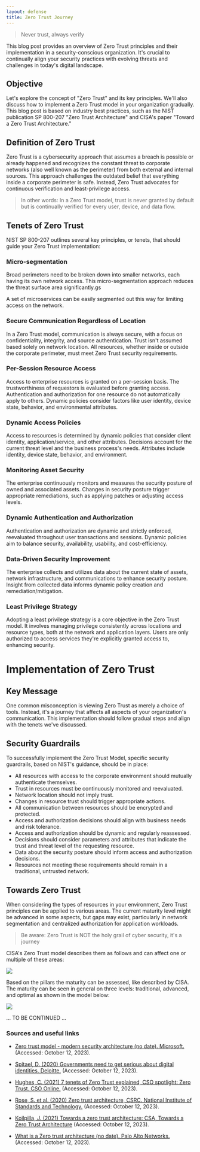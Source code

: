```yaml
---
layout: defense
title: Zero Trust Journey
---
```

> Never trust, always verify

This blog post provides an overview of Zero Trust principles and their implementation in a security-conscious organization. It's crucial to continually align your security practices with evolving threats and challenges in today's digital landscape.

## Objective

Let's explore the concept of "Zero Trust" and its key principles. We'll also discuss how to implement a Zero Trust model in your organization gradually. This blog post is based on industry best practices, such as the NIST publication SP 800-207 "Zero Trust Architecture" and CISA's paper "Toward a Zero Trust Architecture."

## Definition of Zero Trust

Zero Trust is a cybersecurity approach that assumes a breach is possible or already happened and recognizes the constant threat to corporate networks (also well known as the perimeter) from both external and internal sources. This approach challenges the outdated belief that everything inside a corporate perimeter is safe. Instead, Zero Trust advocates for continuous verification and least-privilege access.

> In other words: In a Zero Trust model, trust is never granted by default but is continually verified for every user, device, and data flow.

## Tenets of Zero Trust

NIST SP 800-207 outlines several key principles, or tenets, that should guide your Zero Trust implementation:

### Micro-segmentation

Broad perimeters need to be broken down into smaller networks, each having its own network access. This micro-segmentation approach reduces the threat surface area significantly.gs

A set of microservices can be easily segmented out this way for limiting access on the network.

### Secure Communication Regardless of Location

In a Zero Trust model, communication is always secure, with a focus on confidentiality, integrity, and source authentication. Trust isn't assumed based solely on network location. All resources, whether inside or outside the corporate perimeter, must meet Zero Trust security requirements.

### Per-Session Resource Access

Access to enterprise resources is granted on a per-session basis. The trustworthiness of requestors is evaluated before granting access. Authentication and authorization for one resource do not automatically apply to others. Dynamic policies consider factors like user identity, device state, behavior, and environmental attributes.

### Dynamic Access Policies

Access to resources is determined by dynamic policies that consider client identity, application/service, and other attributes. Decisions account for the current threat level and the business process's needs. Attributes include identity, device state, behavior, and environment.

### Monitoring Asset Security

The enterprise continuously monitors and measures the security posture of owned and associated assets. Changes in security posture trigger appropriate remediations, such as applying patches or adjusting access levels.

### Dynamic Authentication and Authorization

Authentication and authorization are dynamic and strictly enforced, reevaluated throughout user transactions and sessions. Dynamic policies aim to balance security, availability, usability, and cost-efficiency.

### Data-Driven Security Improvement

The enterprise collects and utilizes data about the current state of assets, network infrastructure, and communications to enhance security posture. Insight from collected data informs dynamic policy creation and remediation/mitigation.

### Least Privilege Strategy

Adopting a least privilege strategy is a core objective in the Zero Trust model. It involves managing privilege consistently across locations and resource types, both at the network and application layers. Users are only authorized to access services they're explicitly granted access to, enhancing security.


# Implementation of Zero Trust

## Key Message

One common misconception is viewing Zero Trust as merely a choice of tools. Instead, it's a journey that affects all aspects of your organization's communication. This implementation should follow gradual steps and align with the tenets we've discussed.

## Security Guardrails

To successfully implement the Zero Trust Model, specific security guardrails, based on NIST's guidance, should be in place:

- All resources with access to the corporate environment should mutually authenticate themselves.
- Trust in resources must be continuously monitored and reevaluated.
- Network location should not imply trust.
- Changes in resource trust should trigger appropriate actions.
- All communication between resources should be encrypted and protected.
- Access and authorization decisions should align with business needs and risk tolerance.
- Access and authorization should be dynamic and regularly reassessed.
- Decisions should consider parameters and attributes that indicate the trust and threat level of the requesting resource.
- Data about the security posture should inform access and authorization decisions.
- Resources not meeting these requirements should remain in a traditional, untrusted network.

## Towards Zero Trust

When considering the types of resources in your environment, Zero Trust principles can be applied to various areas. The current maturity level might be advanced in some aspects, but gaps may exist, particularly in network segmentation and centralized authorization for application workloads.

> Be aware: Zero Trust is NOT the holy grail of cyber security, it's a journey

CISA's Zero Trust model describes them as follows and can affect one or multiple of these areas:

![](/images/pillars_zta.png)

Based on the pillars the maturity can be assessed, like described by CISA. The maturity can be  seen in general on three levels: traditional, advanced, and optimal as shown in the model below:

![](/images/zta-maturity.png)


... TO BE CONTINUED ...

### Sources and useful links

- [Zero trust model - modern security architecture (no date). Microsoft.](https://www.microsoft.com/en-us/security/business/zero-trust) (Accessed: October 12, 2023).

- [Spitael, D. (2020) Governments need to get serious about digital identities. Deloitte.](https://www.deloitte.com/global/en/services/risk-advisory/perspectives/zero-trust-the-next-evolution-in-an-organizations-identity-journey.html) (Accessed: October 12, 2023).

- [Hughes, C. (2021) 7 tenets of Zero Trust explained, CSO spotlight: Zero Trust. CSO Online.](https://www.csoonline.com/article/3626432/7-tenets-of-zero-trust-explained.html) (Accessed: October 12, 2023).

- [Rose, S. et al. (2020) Zero trust architecture, CSRC. National Institute of Standards and Technology.](https://csrc.nist.gov/publications/detail/sp/800-207/final) (Accessed: October 12, 2023).

- [Koilpilla, J. (2021) Towards a zero trust architecture: CSA, Towards a Zero Trust Architecture](https://cloudsecurityalliance.org/artifacts/towards-a-zero-trust-architecture/) (Accessed: October 12, 2023).

- [What is a Zero trust architecture (no date). Palo Alto Networks.](https://www.paloaltonetworks.com/cyberpedia/what-is-a-zero-trust-architecture) (Accessed: October 12, 2023).
